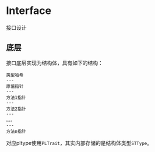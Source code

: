 # Interface

接口设计

## 底层

接口底层实现为结构体，具有如下的结构：

```
类型哈希
---
原值指针
---
方法1指针
---
方法2指针
---
。。。
---
方法n指针
```

对应pltype使用`PLTrait`，其实内部存储的是结构体类型`STType`。  





